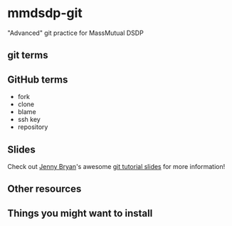 # mmdsdp-git
"Advanced" git practice for MassMutual DSDP

## git terms

## GitHub terms
* fork
* clone
* blame
* ssh key
* repository

## Slides
Check out [Jenny Bryan](https://github.com/jennybc)'s awesome [git tutorial slides](https://speakerdeck.com/jennybc/happy-git-and-github-for-the-user) for more information! 

## Other resources

## Things you might want to install

